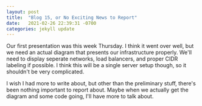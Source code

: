 ```yaml
---
layout: post
title:  "Blog 15, or No Exciting News to Report"
date:   2021-02-26 22:39:31 -0700
categories: jekyll update
---
```

Our first presentation was this week Thursday. I think it went over well, but we need an actual diagram that presents
our infrastructure properly. We'll need to display seperate networks, load balancers, and proper CIDR labeling if possible.
I think this will be a single server setup though, so it shouldn't be very complicated.

I wish I had more to write about, but other than the preliminary stuff, there's been nothing important to report about.
Maybe when we actually get the diagram and some code going, I'll have more to talk about.
